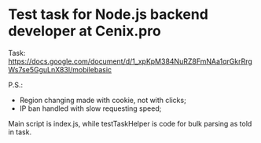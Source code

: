 # Test task for Node.js backend developer at Cenix.pro

Task:
https://docs.google.com/document/d/1_xpKpM384NuRZ8FmNAa1qrGkrRrgWs7se5GguLnX83I/mobilebasic

P.S.:
* Region changing made with cookie, not with clicks;
* IP ban handled with slow requesting speed;

Main script is index.js, while testTaskHelper is code for bulk parsing as told in task.